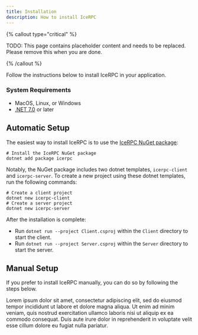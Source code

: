 ```yaml
---
title: Installation
description: How to install IceRPC
---
```


{% callout type="critical" %}

TODO: This page contains placeholder content and needs to be replaced. Please remove this when you are done.

{% /callout %}

Follow the instructions below to install IceRPC in your application.

### System Requirements

- MacOS, Linux, or Windows
- [.NET 7.0](https://dotnet.microsoft.com/en-us/download/dotnet/7.0) or later

## Automatic Setup

The easiest way to install IceRPC is to use the [IceRPC NuGet package](https://www.nuget.org/packages/IceRPC/):

```shell
# Install the IceRPC NuGet package
dotnet add package icerpc

```

Notably, the NuGet package includes two dotnet templates, `icerpc-client` and `icerpc-server`.
To create a new project using these dotnet templates, run the following commands:

```shell
# Create a client project
dotnet new icerpc-client
# Create a server project
dotnet new icerpc-server
```

After the installation is complete:

- Run `dotnet run --project Client.csproj` within the `Client` directory to start the client.
- Run `dotnet run --project Server.csproj` within the `Server` directory to start the server.

## Manual Setup

If you prefer to install IceRPC manually, you can do so by following the steps below.

Lorem ipsum dolor sit amet, consectetur adipiscing elit, sed do eiusmod tempor incididunt ut labore et dolore magna
aliqua. Ut enim ad minim veniam, quis nostrud exercitation ullamco laboris nisi ut aliquip ex ea commodo consequat.
Duis aute irure dolor in reprehenderit in voluptate velit esse cillum dolore eu fugiat nulla pariatur.
